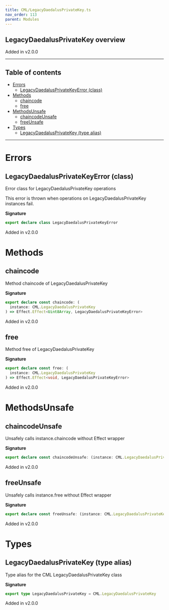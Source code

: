```yaml
---
title: CML/LegacyDaedalusPrivateKey.ts
nav_order: 113
parent: Modules
---
```


## LegacyDaedalusPrivateKey overview

Added in v2.0.0

---

<h2 class="text-delta">Table of contents</h2>

- [Errors](#errors)
  - [LegacyDaedalusPrivateKeyError (class)](#legacydaedalusprivatekeyerror-class)
- [Methods](#methods)
  - [chaincode](#chaincode)
  - [free](#free)
- [MethodsUnsafe](#methodsunsafe)
  - [chaincodeUnsafe](#chaincodeunsafe)
  - [freeUnsafe](#freeunsafe)
- [Types](#types)
  - [LegacyDaedalusPrivateKey (type alias)](#legacydaedalusprivatekey-type-alias)

---

# Errors

## LegacyDaedalusPrivateKeyError (class)

Error class for LegacyDaedalusPrivateKey operations

This error is thrown when operations on LegacyDaedalusPrivateKey instances fail.

**Signature**

```ts
export declare class LegacyDaedalusPrivateKeyError
```

Added in v2.0.0

# Methods

## chaincode

Method chaincode of LegacyDaedalusPrivateKey

**Signature**

```ts
export declare const chaincode: (
  instance: CML.LegacyDaedalusPrivateKey
) => Effect.Effect<Uint8Array, LegacyDaedalusPrivateKeyError>
```

Added in v2.0.0

## free

Method free of LegacyDaedalusPrivateKey

**Signature**

```ts
export declare const free: (
  instance: CML.LegacyDaedalusPrivateKey
) => Effect.Effect<void, LegacyDaedalusPrivateKeyError>
```

Added in v2.0.0

# MethodsUnsafe

## chaincodeUnsafe

Unsafely calls instance.chaincode without Effect wrapper

**Signature**

```ts
export declare const chaincodeUnsafe: (instance: CML.LegacyDaedalusPrivateKey) => Uint8Array
```

Added in v2.0.0

## freeUnsafe

Unsafely calls instance.free without Effect wrapper

**Signature**

```ts
export declare const freeUnsafe: (instance: CML.LegacyDaedalusPrivateKey) => void
```

Added in v2.0.0

# Types

## LegacyDaedalusPrivateKey (type alias)

Type alias for the CML LegacyDaedalusPrivateKey class

**Signature**

```ts
export type LegacyDaedalusPrivateKey = CML.LegacyDaedalusPrivateKey
```

Added in v2.0.0
